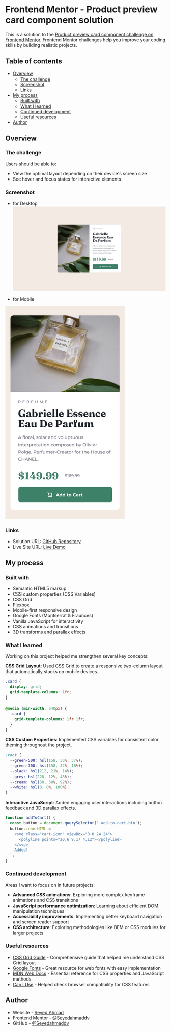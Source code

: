# Frontend Mentor - Product preview card component solution

This is a solution to the [Product preview card component challenge on Frontend Mentor](https://www.frontendmentor.io/challenges/product-preview-card-component-GO7UmttRfa). Frontend Mentor challenges help you improve your coding skills by building realistic projects.

## Table of contents

- [Overview](#overview)
  - [The challenge](#the-challenge)
  - [Screenshot](#screenshot)
  - [Links](#links)
- [My process](#my-process)
  - [Built with](#built-with)
  - [What I learned](#what-i-learned)
  - [Continued development](#continued-development)
  - [Useful resources](#useful-resources)
- [Author](#author)

## Overview

### The challenge

Users should be able to:

- View the optimal layout depending on their device's screen size
- See hover and focus states for interactive elements

### Screenshot
- for Desktop
![Product Preview Card for desktop](./design/desktop-design.jpg)

- for Mobile

![Product Preview Card for mobile](./design/mobile-design.jpg)

### Links

- Solution URL: [GitHub Repository](https://github.com/seyedahmaddv/Product-preview-card-component-)
- Live Site URL: [Live Demo](https://product-preview-card-component-101.netlify.app/)

## My process

### Built with

- Semantic HTML5 markup
- CSS custom properties (CSS Variables)
- CSS Grid
- Flexbox
- Mobile-first responsive design
- Google Fonts (Montserrat & Fraunces)
- Vanilla JavaScript for interactivity
- CSS animations and transitions
- 3D transforms and parallax effects

### What I learned

Working on this project helped me strengthen several key concepts:

**CSS Grid Layout**: Used CSS Grid to create a responsive two-column layout that automatically stacks on mobile devices.

```css
.card {
  display: grid;
  grid-template-columns: 1fr;
}

@media (min-width: 640px) {
  .card {
    grid-template-columns: 1fr 1fr;
  }
}
```

**CSS Custom Properties**: Implemented CSS variables for consistent color theming throughout the project.

```css
:root {
  --green-500: hsl(158, 36%, 37%);
  --green-700: hsl(158, 42%, 18%);
  --black: hsl(212, 21%, 14%);
  --grey: hsl(228, 12%, 48%);
  --cream: hsl(30, 38%, 92%);
  --white: hsl(0, 0%, 100%);
}
```

**Interactive JavaScript**: Added engaging user interactions including button feedback and 3D parallax effects.

```js
function addToCart() {
  const button = document.querySelector('.add-to-cart-btn');
  button.innerHTML = `
    <svg class="cart-icon" viewBox="0 0 24 24">
      <polyline points="20,6 9,17 4,12"></polyline>
    </svg>
    Added!
  `;
}
```

### Continued development

Areas I want to focus on in future projects:

- **Advanced CSS animations**: Exploring more complex keyframe animations and CSS transitions
- **JavaScript performance optimization**: Learning about efficient DOM manipulation techniques
- **Accessibility improvements**: Implementing better keyboard navigation and screen reader support
- **CSS architecture**: Exploring methodologies like BEM or CSS modules for larger projects

### Useful resources

- [CSS Grid Guide](https://css-tricks.com/snippets/css/complete-guide-grid/) - Comprehensive guide that helped me understand CSS Grid layout
- [Google Fonts](https://fonts.google.com/) - Great resource for web fonts with easy implementation
- [MDN Web Docs](https://developer.mozilla.org/) - Essential reference for CSS properties and JavaScript methods
- [Can I Use](https://caniuse.com/) - Helped check browser compatibility for CSS features

## Author

- Website - [Seyed Ahmad](https://www.linkedin.com/in/seyedahmaddv/)
- Frontend Mentor - [@Seyedahmaddv](https://www.frontendmentor.io/profile/Seyedahmaddv)
- GitHub - [@Seyedahmaddv](https://github.com/Seyedahmaddv)